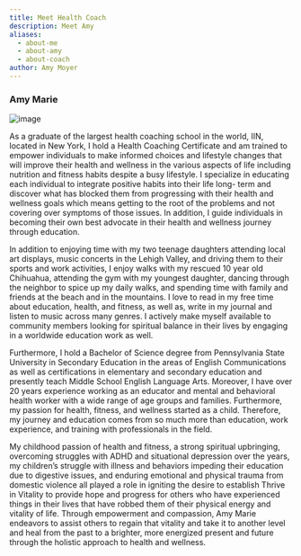 ```yaml
---
title: Meet Health Coach
description: Meet Amy
aliases:
  - about-me
  - about-amy
  - about-coach
author: Amy Moyer
---
```


### Amy Marie
![image](/img/uploads/amy.jpg) 


As  a graduate of the largest health coaching school in the world, IIN, located in New York, I hold a Health Coaching Certificate and am trained to empower individuals to make informed choices and lifestyle changes that will improve their health and wellness in the various aspects of life including nutrition and fitness habits despite a busy lifestyle.  I specialize in educating each individual to integrate positive habits into their life long- term and discover what has blocked them from progressing with their health and wellness goals which means getting to the root of the problems and not covering over symptoms of those issues.  In addition, I guide individuals in becoming their own best advocate in their health and wellness journey through education.  

In addition to enjoying time with my two teenage daughters attending local art displays, music concerts in the Lehigh Valley, and driving them to their sports and work activities, I enjoy walks with my rescued 10 year old Chihuahua, attending the gym with my youngest daughter, dancing through the neighbor to spice up my daily walks, and spending time with family and friends at the beach and in the mountains.  I love to read in my free time about education, health, and fitness, as well as, write in my journal and listen to music across many genres.  I actively make myself available to community members looking for spiritual balance in their lives by engaging in a worldwide education work as well. 

Furthermore, I hold a Bachelor of Science degree from Pennsylvania State University in Secondary Education in the areas of English Communications  as well as certifications in elementary and secondary education and presently teach Middle School English Language Arts.  Moreover, I have over 20 years experience working as an educator and mental and behavioral health worker with a wide range of age groups and families.   Furthermore, my passion for health, fitness, and wellness started as a child.  Therefore, my journey and education comes from so much more than education, work experience, and training with professionals in the field.  

My childhood passion of health and fitness, a strong spiritual upbringing, overcoming struggles with ADHD and situational depression over the years, my children’s struggle with illness and behaviors impeding their education due to digestive issues, and enduring emotional and physical trauma from domestic violence all played a role in igniting the desire to establish Thrive in Vitality to provide hope and progress for others who have experienced things in their lives that have robbed them of their physical energy and vitality of life.  Through empowerment and compassion, Amy Marie endeavors to assist others to regain that vitality and take it to another level and heal from the past to a brighter, more energized present and future through the holistic approach to health and wellness.

    
